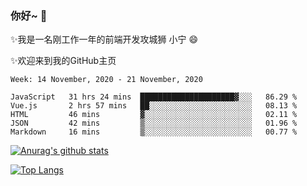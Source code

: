 ### 你好~  👋

✨我是一名刚工作一年的前端开发攻城狮 小宁 😄

✨欢迎来到我的GitHub主页
<!--
**7148505/7148505** is a ✨ _special_ ✨ repository because its `README.md` (this file) appears on your GitHub profile.

Here are some ideas to get you started:

- 🔭 I’m currently working on ...
- 🌱 I’m currently learning ...
- 👯 I’m looking to collaborate on ...
- 🤔 I’m looking for help with ...
- 💬 Ask me about ...
- 📫 How to reach me: ...
- 😄 Pronouns: ...
- ⚡ Fun fact: ...
-->

<!--START_SECTION:waka-->
```text
Week: 14 November, 2020 - 21 November, 2020

JavaScript   31 hrs 24 mins  █████████████████████▓░░░   86.29 % 
Vue.js       2 hrs 57 mins   ██░░░░░░░░░░░░░░░░░░░░░░░   08.13 % 
HTML         46 mins         ▓░░░░░░░░░░░░░░░░░░░░░░░░   02.11 % 
JSON         42 mins         ▒░░░░░░░░░░░░░░░░░░░░░░░░   01.96 % 
Markdown     16 mins         ▒░░░░░░░░░░░░░░░░░░░░░░░░   00.77 % 
```
<!--END_SECTION:waka-->

[![Anurag's github stats](https://github-readme-stats.vercel.app/api?username=ZhangNing-debug)](https://github.com/anuraghazra/github-readme-stats)

[![Top Langs](https://github-readme-stats.vercel.app/api/top-langs/?username=ZhangNing-debug&layout=compact)](https://github.com/anuraghazra/github-readme-stats)
